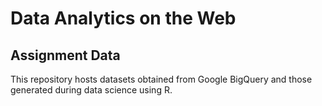 # Data Analytics on the Web
## Assignment Data
This repository hosts datasets obtained from Google BigQuery and those generated during data science using R. 
